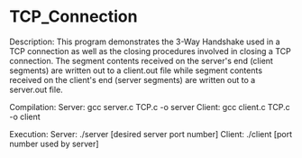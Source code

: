 # TCP_Connection
Description: This program demonstrates the 3-Way Handshake used in a TCP connection 
             as well as the closing procedures involved in closing a TCP connection.
             The segment contents received on the server's end (client segments) are 
             written out to a client.out file while segment contents received on the
             client's end (server segments) are written out to a server.out file.

Compilation: 
    Server: gcc server.c TCP.c -o server
    Client: gcc client.c TCP.c -o client

Execution:
    Server: ./server [desired server port number]
    Client: ./client [port number used by server]
